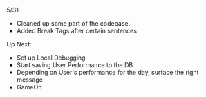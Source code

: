 5/31 
* Cleaned up some part of the codebase. 
* Added Break Tags after certain sentences

Up Next: 
* Set up Local Debugging
* Start saving User Performance to the DB
* Depending on User's performance for the day, surface the right message
* GameOn